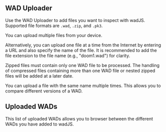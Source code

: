 ## WAD Uploader

Use the WAD Uploader to add files you want to inspect with wadJS. Supported file formats are `.wad`, `.zip`, and `.pk3`.

You can upload multiple files from your device.

Alternatively, you can upload one file at a time from the Internet by entering a URL and also specify the name of the file. It is recommended to add the file extension to the file name (e.g., "doom1.wad") for clarity.

Zipped files must contain only one WAD file to be processed. The handling of compressed files containing more than one WAD file or nested zipped files will be added at a later date.

You can upload a file with the same name multiple times. This allows you to compare different versions of a WAD.

## Uploaded WADs

This list of uploaded WADs allows you to browser between the different WADs you have added to wadJS.
